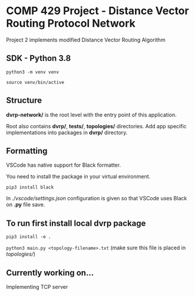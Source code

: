 # COMP 429 Project - Distance Vector Routing Protocol Network

Project 2 implements modified Distance Vector Routing Algorithm

## SDK - Python 3.8

`python3 -m venv venv`

`source venv/bin/active`


## Structure

**dvrp-network/** is the root level with the entry point of this application.

Root also contains **dvrp/**, **tests/**, **topologies/** directories.
Add app specific implementations into packages in **dvrp/** directory.

## Formatting

VSCode has native support for Black formatter.

You need to install the package in your virtual environment.

`pip3 install black`

In *./vscode/settings.json* configuration is given so that VSCode uses Black on **.py** file save.


## To run first install local dvrp package

`pip3 install -e .`

`python3 main.py <topology-filename>.txt` (make sure this file is placed in *topologies/*)


## Currently working on...
Implementing TCP server